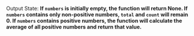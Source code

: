 Output State: **If `numbers` is initially empty, the function will return None. If `numbers` contains only non-positive numbers, `total` and `count` will remain 0. If `numbers` contains positive numbers, the function will calculate the average of all positive numbers and return that value.**
